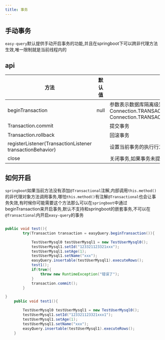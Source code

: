 ```yaml
---
title: 事务
---
```


## 手动事务
`easy-query`默认提供手动开启事务的功能,并且在springboot下可以跨非代理方法生效,唯一限制就是当前线程内的

## api

方法  | 默认值 | 描述  
--- | --- | --- 
beginTransaction | null  | 参数表示数据库隔离级别,默认采用`datasource`的可以自定义 Connection.TRANSACTION_READ_UNCOMMITTED,Connection.TRANSACTION_READ_COMMITTED,Connection.TRANSACTION_REPEATABLE_READ,* Connection.TRANSACTION_SERIALIZABLE.
Transaction.commit |   | 提交事务
Transaction.rollback |   | 回滚事务
registerListener(TransactionListener transactionBehavior)| | 设置当前事务的执行行为,包括提交前提交后等处理
close |   | 关闭事务,如果事务未提交则自动调用回滚

## 如何开启
`springboot`如果当前方法没有添加`@Transactional`注解,内部调用`this.method()`的非代理对象方法调用事务,哪怕`this.method()`有注解`@Transactional`也会让事务失效,有时候你可能需要这个方法那么可以在`springboot`中通过beginTransaction来开启事务,默认不支持和springboot的嵌套事务,不可以在`@Transactional`内开启`easy-query`的事务
```java

public void test(){
        try(Transaction transaction = easyQuery.beginTransaction()){

            TestUserMysql0 testUserMysql1 = new TestUserMysql0();
            testUserMysql1.setId("123321123321xxx");
            testUserMysql1.setAge(1);
            testUserMysql1.setName("xxx");
            easyQuery.insertable(testUserMysql1).executeRows();
            test1();
            if(true){
                throw new RuntimeException("错误了");
            }
            transaction.commit();
        }

}
    public void test1(){

        TestUserMysql0 testUserMysql1 = new TestUserMysql0();
        testUserMysql1.setId("123321123321xxx1");
        testUserMysql1.setAge(1);
        testUserMysql1.setName("xxx");
        easyQuery.insertable(testUserMysql1).executeRows();
    }
```